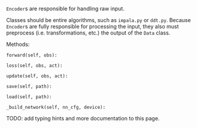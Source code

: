 `Encoder`s are responsible for handling raw input.

Classes should be entire algorithms, such as `impala.py` or `ddt.py`. Because `Encoder`s are fully responsible for processing the input, they also must preprocess (i.e. transformations, etc.) the output of the `Data` class.

Methods:
```
forward(self, obs):

loss(self, obs, act):

update(self, obs, act):

save(self, path):

load(self, path):

_build_network(self, nn_cfg, device):
```

TODO: add typing hints and more documentation to this page.